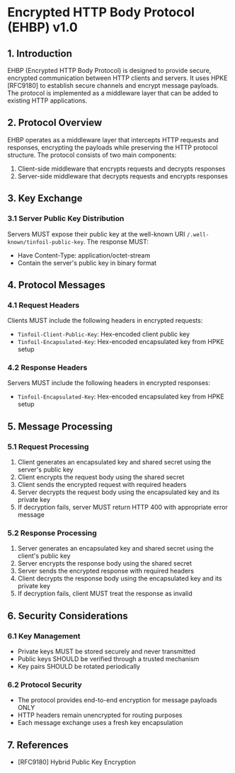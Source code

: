 # Encrypted HTTP Body Protocol (EHBP) v1.0

## 1. Introduction

EHBP (Encrypted HTTP Body Protocol) is designed to provide secure, encrypted communication between HTTP clients and servers. It uses HPKE [RFC9180] to establish secure channels and encrypt message payloads. The protocol is implemented as a middleware layer that can be added to existing HTTP applications.

## 2. Protocol Overview

EHBP operates as a middleware layer that intercepts HTTP requests and responses, encrypting the payloads while preserving the HTTP protocol structure. The protocol consists of two main components:

1. Client-side middleware that encrypts requests and decrypts responses
2. Server-side middleware that decrypts requests and encrypts responses

## 3. Key Exchange

### 3.1 Server Public Key Distribution

Servers MUST expose their public key at the well-known URI `/.well-known/tinfoil-public-key`. The response MUST:
- Have Content-Type: application/octet-stream
- Contain the server's public key in binary format

## 4. Protocol Messages

### 4.1 Request Headers

Clients MUST include the following headers in encrypted requests:
- `Tinfoil-Client-Public-Key`: Hex-encoded client public key
- `Tinfoil-Encapsulated-Key`: Hex-encoded encapsulated key from HPKE setup

### 4.2 Response Headers

Servers MUST include the following headers in encrypted responses:
- `Tinfoil-Encapsulated-Key`: Hex-encoded encapsulated key from HPKE setup

## 5. Message Processing

### 5.1 Request Processing

1. Client generates an encapsulated key and shared secret using the server's public key
2. Client encrypts the request body using the shared secret
3. Client sends the encrypted request with required headers
4. Server decrypts the request body using the encapsulated key and its private key
5. If decryption fails, server MUST return HTTP 400 with appropriate error message

### 5.2 Response Processing

1. Server generates an encapsulated key and shared secret using the client's public key
2. Server encrypts the response body using the shared secret
3. Server sends the encrypted response with required headers
4. Client decrypts the response body using the encapsulated key and its private key
5. If decryption fails, client MUST treat the response as invalid

## 6. Security Considerations

### 6.1 Key Management

- Private keys MUST be stored securely and never transmitted
- Public keys SHOULD be verified through a trusted mechanism
- Key pairs SHOULD be rotated periodically

### 6.2 Protocol Security

- The protocol provides end-to-end encryption for message payloads ONLY
- HTTP headers remain unencrypted for routing purposes
- Each message exchange uses a fresh key encapsulation

## 7. References

- [RFC9180] Hybrid Public Key Encryption

